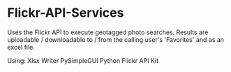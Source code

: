 # Flickr-API-Services

Uses the Flickr API to execute geotagged photo searches. Results are uploadable / downloadable to / from the calling user's 'Favorites' and as an excel file.


Using:
Xlsx Writer
PySimpleGUI
Python Flickr API Kit
